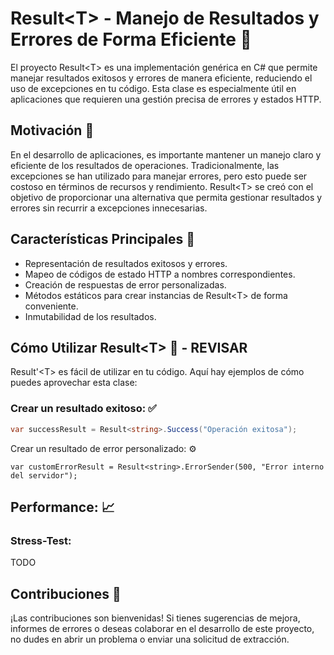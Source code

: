 
# Result\<T\> - Manejo de Resultados y Errores de Forma Eficiente 🧰

El proyecto Result\<T\> es una implementación genérica en C# que permite manejar resultados exitosos y errores de manera eficiente, reduciendo el uso de excepciones en tu código. Esta clase es especialmente útil en aplicaciones que requieren una gestión precisa de errores y estados HTTP.

## Motivación 🚀

En el desarrollo de aplicaciones, es importante mantener un manejo claro y eficiente de los resultados de operaciones. Tradicionalmente, las excepciones se han utilizado para manejar errores, pero esto puede ser costoso en términos de recursos y rendimiento. Result\<T\> se creó con el objetivo de proporcionar una alternativa que permita gestionar resultados y errores sin recurrir a excepciones innecesarias.

## Características Principales 🌟

- Representación de resultados exitosos y errores.
- Mapeo de códigos de estado HTTP a nombres correspondientes.
- Creación de respuestas de error personalizadas.
- Métodos estáticos para crear instancias de Result\<T\> de forma conveniente.
- Inmutabilidad de los resultados.

## Cómo Utilizar Result\<T\> 📝 - REVISAR

Result'<T\> es fácil de utilizar en tu código. Aquí hay ejemplos de cómo puedes aprovechar esta clase:

### Crear un resultado exitoso: ✅

```csharp
var successResult = Result<string>.Success("Operación exitosa");
```

Crear un resultado de error personalizado: ⚙️

```
var customErrorResult = Result<string>.ErrorSender(500, "Error interno del servidor");
```

## Performance: 📈
### Stress-Test:
TODO

## Contribuciones 🤝

¡Las contribuciones son bienvenidas! Si tienes sugerencias de mejora, informes de errores o deseas colaborar en el desarrollo de este proyecto, no dudes en abrir un problema o enviar una solicitud de extracción.
